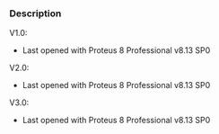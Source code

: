 ### Description

V1.0:
- Last opened with Proteus 8 Professional v8.13 SP0

V2.0:
- Last opened with Proteus 8 Professional v8.13 SP0

V3.0:
- Last opened with Proteus 8 Professional v8.13 SP0
